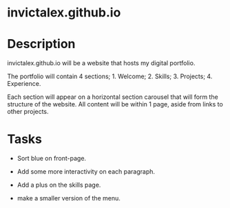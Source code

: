 # invictalex.github.io

# Description

invictalex.github.io will be a website that hosts my digital portfolio. 

The portfolio will contain 4 sections; 1. Welcome; 2. Skills; 3. Projects; 4. Experience.

Each section will appear on a horizontal section carousel that will form the structure of the website. All content will be within 1 page, aside from links to other projects.

# Tasks

- Sort blue on front-page.

- Add some more interactivity on each paragraph.

- Add a plus on the skills page.

- make a smaller version of the menu.